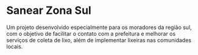 # Sanear Zona Sul
Um projeto desenvolvido especialmente para os moradores da região sul, com o objetivo de facilitar o contato com a prefeitura e melhorar os serviços de coleta de lixo, além de implementar lixeiras nas comunidades locais.
